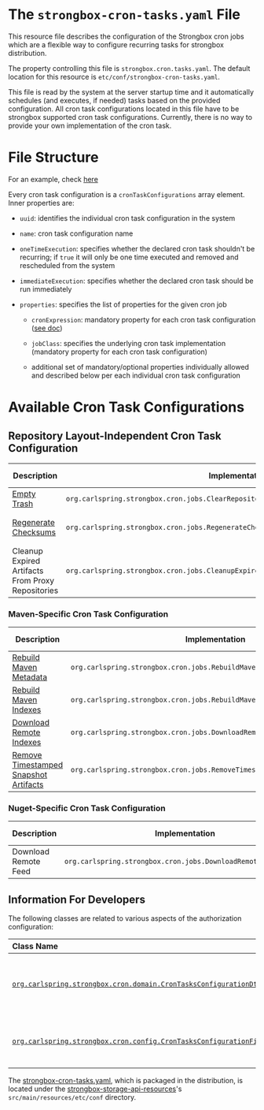 # The `strongbox-cron-tasks.yaml` File

This resource file describes the configuration of the Strongbox cron jobs which are a flexible way to configure recurring tasks for strongbox distribution.

The property controlling this file is `strongbox.cron.tasks.yaml`. The default location for this resource is `etc/conf/strongbox-cron-tasks.yaml`.

This file is read by the system at the server startup time and it automatically schedules (and executes, if needed) tasks based on the provided configuration. All cron task configurations located in this file have to be strongbox supported cron task configurations. Currently, there is no way to provide your own implementation  of the cron task.

# File Structure

For an example, check [here](https://github.com/strongbox/strongbox/blob/master/strongbox-cron/strongbox-cron-api/src/main/resources/etc/conf/strongbox-cron-tasks.yaml)

Every cron task configuration is a `cronTaskConfigurations` array element. Inner properties are:

* `uuid`: identifies the individual cron task configuration in the system

* `name`: cron task configuration name

* `oneTimeExecution`: specifies whether the declared cron task shouldn't be recurring; if `true` it will only be one time executed and removed and rescheduled from the system

* `immediateExecution`: specifies whether the declared cron task should be run immediately

* `properties`: specifies the list of properties for the given cron job

  * `cronExpression`: mandatory property for each cron task configuration ([see doc](https://docs.oracle.com/cd/E12058_01/doc/doc.1014/e12030/cron_expressions.htm))
  
  * `jobClass`: specifies the underlying cron task implementation (mandatory property for each cron task configuration)
  
  * additional set of mandatory/optional properties individually allowed and described below per each individual cron task configuration


# Available Cron Task Configurations

## Repository Layout-Independent Cron Task Configuration

| Description  | Implementation | Mandatory properties | Optional properties |
| ------------- | ------------- | ------------- | ------------- |
| [Empty Trash](https://github.com/strongbox/strongbox/wiki/Cron-Tasks#empty-trash) | `org.carlspring.strongbox.cron.jobs.ClearRepositoryTrashCronJob` ||`storageId`<br>`repositoryId`|
| [Regenerate Checksums](https://github.com/strongbox/strongbox/wiki/Cron-Tasks#regenerate-checksums) | `org.carlspring.strongbox.cron.jobs.RegenerateChecksumCronJob` ||`storageId`<br>`repositoryId`<br>`basePath`<br>`forceRegeneration`|
| Cleanup Expired Artifacts From Proxy Repositories | `org.carlspring.strongbox.cron.jobs.CleanupExpiredArtifactsFromProxyRepositoriesCronJob` |`lastAccessedTimeInDays`|`minSizeInBytes`|

### Maven-Specific Cron Task Configuration

| Description  | Implementation | Mandatory properties | Optional properties |
| ------------- | ------------- | ------------- | ------------- |
| [Rebuild Maven Metadata](https://github.com/strongbox/strongbox/wiki/Cron-Tasks#rebuild-maven-metadata) | `org.carlspring.strongbox.cron.jobs.RebuildMavenMetadataCronJob` ||`storageId`<br>`repositoryId`<br>`basePath`|
| [Rebuild Maven Indexes](https://github.com/strongbox/strongbox/wiki/Cron-Tasks#rebuild-maven-indexes) | `org.carlspring.strongbox.cron.jobs.RebuildMavenIndexesCronJob` |`storageId`<br>`repositoryId`|`basePath`|
| [Download Remote Indexes](https://github.com/strongbox/strongbox/wiki/Cron-Tasks#download-remote-indexes-maven-repositories-only) | `org.carlspring.strongbox.cron.jobs.DownloadRemoteMavenIndexCronJob` |`storageId`<br>`repositoryId`||
| [Remove Timestamped Snapshot Artifacts](https://github.com/strongbox/strongbox/wiki/Cron-Tasks#remove-timestamped-maven-snapshot-artifacts) | `org.carlspring.strongbox.cron.jobs.RemoveTimestampedMavenSnapshotCronJob` ||`storageId`<br>`repositoryId`<br>`basePath`<br>`numberToKeep`<br>`keepPeriod`|

### Nuget-Specific Cron Task Configuration

| Description  | Implementation | Mandatory properties | Optional properties |
| ------------- | ------------- | ------------- | ------------- |
| Download Remote Feed| `org.carlspring.strongbox.cron.jobs.DownloadRemoteFeedCronJob` |`storageId`<br>`repositoryId`||

## Information For Developers

The following classes are related to various aspects of the authorization configuration:

| Class Name  | Description | 
|:------------|-------------|
| [`org.carlspring.strongbox.cron.domain.CronTasksConfigurationDto`](https://github.com/strongbox/strongbox/blob/master/strongbox-cron/strongbox-cron-api/src/main/java/org/carlspring/strongbox/cron/domain/CronTasksConfigurationDto.java) | Represents cron configuration in a deserialized form. |
| [`org.carlspring.strongbox.cron.config.CronTasksConfigurationFileManager`](https://github.com/strongbox/strongbox/blob/master/strongbox-cron/strongbox-cron-api/src/main/java/org/carlspring/strongbox/cron/config/CronTasksConfigurationFileManager.java) | Class to serialize / deserialize the cron configuration. | 

The [strongbox-cron-tasks.yaml](https://github.com/strongbox/strongbox/blob/master/strongbox-cron/strongbox-cron-api/src/main/resources/etc/conf/strongbox-cron-tasks.yaml), which is packaged in the distribution, is located under the [strongbox-storage-api-resources](https://github.com/strongbox/strongbox/blob/master/strongbox-resources/strongbox-storage-api-resources/)'s `src/main/resources/etc/conf` directory.
